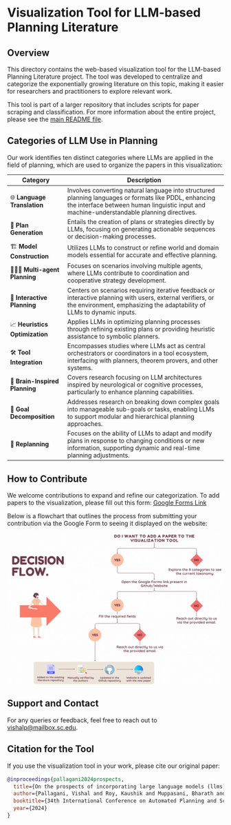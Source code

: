 # Visualization Tool for LLM-based Planning Literature

## Overview

This directory contains the web-based visualization tool for the LLM-based Planning Literature project. The tool was developed to centralize and categorize the exponentially growing literature on this topic, making it easier for researchers and practitioners to explore relevant work.

This tool is part of a larger repository that includes scripts for paper scraping and classification. For more information about the entire project, please see the [main README file](../README.md).

## Categories of LLM Use in Planning

Our work identifies ten distinct categories where LLMs are applied in the field of planning, which are used to organize the papers in this visualization:

| Category                                               | Description                                                                                                                                                                                          |
| ------------------------------------------------------ | ---------------------------------------------------------------------------------------------------------------------------------------------------------------------------------------------------- |
| :globe_with_meridians: **Language Translation**        | Involves converting natural language into structured planning languages or formats like PDDL, enhancing the interface between human linguistic input and machine-understandable planning directives. |
| :straight_ruler: **Plan Generation**                   | Entails the creation of plans or strategies directly by LLMs, focusing on generating actionable sequences or decision-making processes.                                                              |
| :building_construction: **Model Construction**         | Utilizes LLMs to construct or refine world and domain models essential for accurate and effective planning.                                                                                          |
| :people_holding_hands: **Multi-agent Planning**        | Focuses on scenarios involving multiple agents, where LLMs contribute to coordination and cooperative strategy development.                                                                          |
| :repeat: **Interactive Planning**                      | Centers on scenarios requiring iterative feedback or interactive planning with users, external verifiers, or the environment, emphasizing the adaptability of LLMs to dynamic inputs.                |
| :chart_with_upwards_trend: **Heuristics Optimization** | Applies LLMs in optimizing planning processes through refining existing plans or providing heuristic assistance to symbolic planners.                                                                |
| :hammer_and_wrench: **Tool Integration**               | Encompasses studies where LLMs act as central orchestrators or coordinators in a tool ecosystem, interfacing with planners, theorem provers, and other systems.                                      |
| :brain: **Brain-Inspired Planning**                    | Covers research focusing on LLM architectures inspired by neurological or cognitive processes, particularly to enhance planning capabilities.                                                        |
| :dart: **Goal Decomposition**                          | Addresses research on breaking down complex goals into manageable sub-goals or tasks, enabling LLMs to support modular and hierarchical planning approaches.                                         |
| :arrows_counterclockwise: **Replanning**               | Focuses on the ability of LLMs to adapt and modify plans in response to changing conditions or new information, supporting dynamic and real-time planning adjustments.                               |

## How to Contribute

We welcome contributions to expand and refine our categorization. To add papers to the visualization, please fill out this form: [Google Forms Link](https://forms.gle/gEfNaetfyVQFpMFfA)

Below is a flowchart that outlines the process from submitting your contribution via the Google Form to seeing it displayed on the website:

![Contribution Process](./flowchart/decision_flow.gif)

## Support and Contact

For any queries or feedback, feel free to reach out to vishalp@mailbox.sc.edu.

## Citation for the Tool

If you use the visualization tool in your work, please cite our original paper:

```bibtex
@inproceedings{pallagani2024prospects,
  title={On the prospects of incorporating large language models (llms) in automated planning and scheduling (aps)},
  author={Pallagani, Vishal and Roy, Kaushik and Muppasani, Bharath and Fabiano, Francesco and Loreggia, Andrea and Murugesan, Keerthiram and Srivastava, Biplav and Rossi, Francesca and Horesh, Lior and Sheth, Amit},
  booktitle={34th International Conference on Automated Planning and Scheduling},
  year={2024}
}
```

